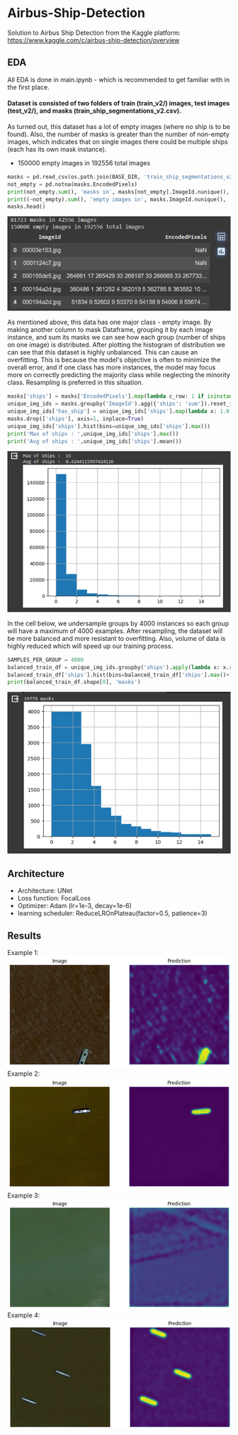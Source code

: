 # Airbus-Ship-Detection
Solution to Airbus Ship Detection from the Kaggle platform: https://www.kaggle.com/c/airbus-ship-detection/overview

## EDA
All EDA is done in main.ipynb - which is recommended to get familiar with in the first place.

#### Dataset is consisted of two folders of train (train_v2/) images, test images (test_v2/), and masks (train_ship_segmentations_v2.csv).

As turned out, this dataset has a lot of empty images (where no ship is to be found). Also, the number of masks is greater than the number of non-empty images, which indicates that on single images there could be multiple ships (each has its own mask instance).
- 150000 empty images in 192556 total images
```python
masks = pd.read_csv(os.path.join(BASE_DIR, 'train_ship_segmentations_v2.csv'))
not_empty = pd.notna(masks.EncodedPixels)
print(not_empty.sum(), 'masks in', masks[not_empty].ImageId.nunique(), 'images')
print((~not_empty).sum(), 'empty images in', masks.ImageId.nunique(), 'total images')
masks.head()
```
 ![alt text](./images/eda1.png)

As mentioned above, this data has one major class - empty image. By making another column to mask Dataframe, grouping it by each image instance, and sum its masks we can see how each group (number of ships on one image) is distributed.
After plotting the histogram of distribution we can see that this dataset is highly unbalanced. This can cause an overfitting. This is because the model's objective is often to minimize the overall error, and if one class has more instances, the model may focus more on correctly predicting the majority class while neglecting the minority class. Resampling is preferred in this situation.

```python
masks['ships'] = masks['EncodedPixels'].map(lambda c_row: 1 if isinstance(c_row, str) else 0)
unique_img_ids = masks.groupby('ImageId').agg({'ships': 'sum'}).reset_index()
unique_img_ids['has_ship'] = unique_img_ids['ships'].map(lambda x: 1.0 if x>0 else 0.0)
masks.drop(['ships'], axis=1, inplace=True)
unique_img_ids['ships'].hist(bins=unique_img_ids['ships'].max())
print('Max of ships : ',unique_img_ids['ships'].max())
print('Avg of ships : ',unique_img_ids['ships'].mean())
```

 ![alt text](images/eda2.png)

In the cell below, we undersample groups by 4000 instances so each group will have a maximum of 4000 examples. After resampling, the dataset will be more balanced and more resistant to overfitting. Also, volume of data is highly reduced which will speed up our training process.

```python
SAMPLES_PER_GROUP = 4000
balanced_train_df = unique_img_ids.groupby('ships').apply(lambda x: x.sample(SAMPLES_PER_GROUP) if len(x) > SAMPLES_PER_GROUP else x)
balanced_train_df['ships'].hist(bins=balanced_train_df['ships'].max()+1)
print(balanced_train_df.shape[0], 'masks')
```
 ![alt text](images/eda3.png)

## Architecture
- Architecture: UNet
- Loss function: FocalLoss
- Optimizer: Adam (lr=1e-3, decay=1e-6)
- learning scheduler: ReduceLROnPlateau(factor=0.5, patience=3)

## Results
Example 1:  ![alt text](images/ex1.png)
Example 2: ![alt text](images/ex2.png)
Example 3: ![alt text](images/ex3.png)
Example 4: ![alt text](images/ex4.png)

